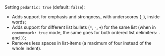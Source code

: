Setting `pedantic: true` (default: `false`):

*   Adds support for emphasis and strongness, with underscores (`_`), inside words;
*   Adds support for different list bullets (`*`, `-`, `+`) for the same list (when in `commonmark: true` mode, the same goes for both ordered list delimiters: `.` and `)`);
*   Removes less spaces in list-items (a maximum of four instead of the whole indent).
